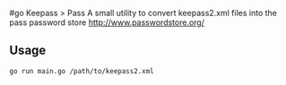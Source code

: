 #go Keepass > Pass
A small utility to convert keepass2.xml files into the pass password store http://www.passwordstore.org/


## Usage

```bash
go run main.go /path/to/keepass2.xml
```
